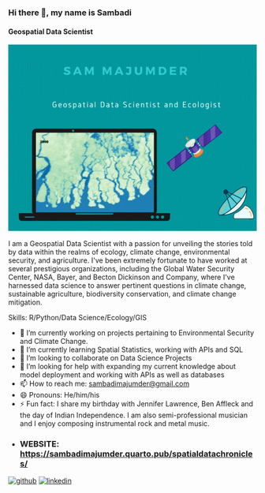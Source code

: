 ### Hi there 👋, my name is Sambadi
#### Geospatial Data Scientist
![Biostatistician and Data Scientist](https://github.com/SamMajumder/SamMajumder/blob/main/SAM%20MAJUMDER.gif)

I am a Geospatial Data Scientist with a passion for unveiling the stories told by data within the realms of ecology, climate change, environmental security, and agriculture. I've been extremely fortunate to have worked at several prestigious organizations, including the Global Water Security Center, NASA, Bayer, and Becton Dickinson and Company, where I've harnessed data science to answer pertinent questions in climate change, sustainable agriculture, biodiversity conservation, and climate change mitigation. 

Skills: R/Python/Data Science/Ecology/GIS

- 🔭 I’m currently working on projects pertaining to Environmental Security and Climate Change.
- 🌱 I’m currently learning Spatial Statistics, working with APIs and SQL 
- 👯 I’m looking to collaborate on Data Science Projects 
- 🤔 I’m looking for help with expanding my current knowledge about model deployment and working with APIs as well as databases 
- 📫 How to reach me: sambadimajumder@gmail.com 
- 😄 Pronouns: He/him/his 
- ⚡ Fun fact: I share my birthday with Jennifer Lawrence, Ben Affleck and the day of Indian Independence. I am also semi-professional musician and I enjoy composing instrumental rock and metal music. 
- ### WEBSITE: https://sambadimajumder.quarto.pub/spatialdatachronicles/ 


[<img src='https://cdn.jsdelivr.net/npm/simple-icons@3.0.1/icons/github.svg' alt='github' height='40'>](https://github.com/https://github.com/SamMajumder)  [<img src='https://cdn.jsdelivr.net/npm/simple-icons@3.0.1/icons/linkedin.svg' alt='linkedin' height='40'>](https://www.linkedin.com/in/https://www.linkedin.com/in/sam-majumder-25720870//) 




